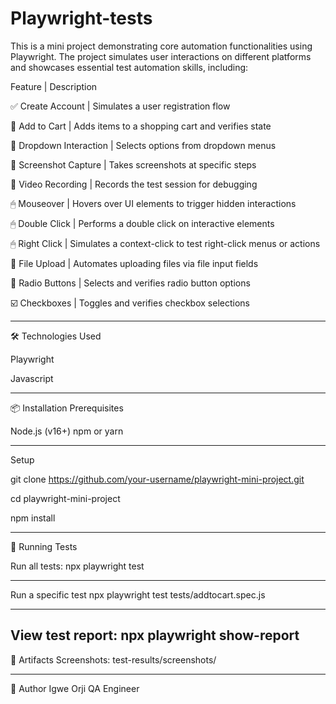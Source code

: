 # Playwright-tests

This is a mini project demonstrating core automation functionalities using Playwright. The project simulates user interactions on different platforms and showcases essential test automation skills, including:

 Feature                 | Description 
 
 ✅ Create Account        | Simulates a user registration flow  
 
 🛒 Add to Cart          | Adds items to a shopping cart and verifies state 
 
 🔽 Dropdown Interaction | Selects options from dropdown menus    
 
 📸 Screenshot Capture   | Takes screenshots at specific steps  
 
 🎥 Video Recording      | Records the test session for debugging 
 
 🖱 Mouseover            | Hovers over UI elements to trigger hidden interactions 
 
 🖱 Double Click         | Performs a double click on interactive elements  
 
 🖱 Right Click          | Simulates a context-click to test right-click menus or actions 
 
 📁 File Upload          | Automates uploading files via file input fields    
 
 🔘 Radio Buttons        | Selects and verifies radio button options  
 
 ☑️ Checkboxes           | Toggles and verifies checkbox selections                       


-------------------------------------------------------------------------------------------------------------------------------------------------------------------------------------


 🛠 Technologies Used
 
Playwright

Javascript

-------------------------------------------------------------------------------------------------------------------------------------------------------------------------------------

📦 Installation
Prerequisites

Node.js (v16+)
npm or yarn

-------------------------------------------------------------------------------------------------------------------------------------------------------------------------------------

Setup

git clone https://github.com/your-username/playwright-mini-project.git

cd playwright-mini-project

npm install

-------------------------------------------------------------------------------------------------------------------------------------------------------------------------------------

🧪 Running Tests

Run all tests:
npx playwright test

-------------------------------------------------------------------------------------------------------------------------------------------------------------------------------------
Run a specific test
npx playwright test tests/addtocart.spec.js

-------------------------------------------------------------------------------------------------------------------------------------------------------------------------------------
View test report:
npx playwright show-report
-------------------------------------------------------------------------------------------------------------------------------------------------------------------------------------

📁 Artifacts
Screenshots: test-results/screenshots/

-------------------------------------------------------------------------------------------------------------------------------------------------------------------------------------
🙌 Author
Igwe Orji
QA Engineer 



  

 
